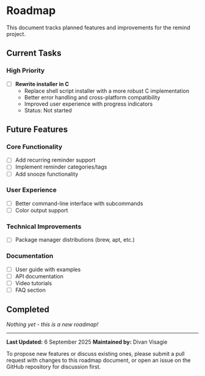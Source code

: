 # Roadmap

This document tracks planned features and improvements for the remind project.

## Current Tasks

### High Priority

- [ ] **Rewrite installer in C**
  - Replace shell script installer with a more robust C implementation
  - Better error handling and cross-platform compatibility
  - Improved user experience with progress indicators
  - Status: Not started

## Future Features

### Core Functionality
- [ ] Add recurring reminder support
- [ ] Implement reminder categories/tags
- [ ] Add snooze functionality

### User Experience
- [ ] Better command-line interface with subcommands
- [ ] Color output support

### Technical Improvements
- [ ] Package manager distributions (brew, apt, etc.)

### Documentation
- [ ] User guide with examples
- [ ] API documentation
- [ ] Video tutorials
- [ ] FAQ section

## Completed

_Nothing yet - this is a new roadmap!_

---

**Last Updated:** 6 September 2025
**Maintained by:** Divan Visagie

To propose new features or discuss existing ones, please submit a pull request with changes to this roadmap document, or open an issue on the GitHub repository for discussion first.
